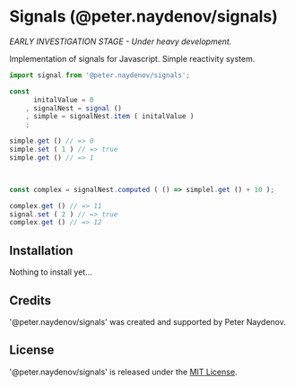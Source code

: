 # Signals (@peter.naydenov/signals)
*EARLY INVESTIGATION STAGE - Under heavy development.*


Implementation of signals for Javascript. Simple reactivity system.

```js
import signal from '@peter.naydenov/signals';

const 
      initalValue = 0
    , signalNest = signal ()
    , simple = signalNest.item ( initalValue )
    ;

simple.get () // => 0
simple.set ( 1 ) // => true
simple.get () // => 1



const complex = signalNest.computed ( () => simplel.get () + 10 );

complex.get () // => 11
signal.set ( 2 ) // => true
complex.get () // => 12
```



## Installation

Nothing to install yet...





## Credits
'@peter.naydenov/signals' was created and supported by Peter Naydenov.



## License
'@peter.naydenov/signals' is released under the [MIT License](https://github.com/PeterNaydenov/signals/blob/master/LICENSE).



